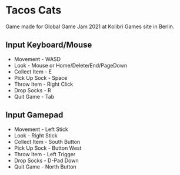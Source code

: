 Tacos Cats
================

Game made for Global Game Jam 2021 at Kolibri Games site in Berlin.

## Input Keyboard/Mouse

* Movement - WASD
* Look - Mouse or Home/Delete/End/PageDown
* Collect Item - E
* Pick Up Sock - Space
* Throw Item - Right Click
* Drop Socks - R
* Quit Game - Tab

## Input Gamepad

* Movement - Left Stick
* Look - Right Stick
* Collect Item - South Button
* Pick Up Sock - Button West
* Throw Item - Left Trigger
* Drop Socks - D-Pad Down
* Quit Game - North Button
